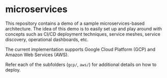 # microservices

This repository contains a demo of a sample microservices-based architecture. The idea of this demo is to easily set up and play around with concepts such as CI/CD deployment techniques, service meshes, service discovery, operational dashboards, etc.

The current implementation supports Google Cloud Platform (GCP) and Amazon Web Services (AWS).

Refer each of the subfolders (`gcp/`, `aws/`) for additional details on how to deploy.
